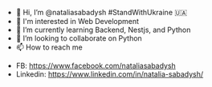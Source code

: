 - 👋 Hi, I’m @nataliasabadysh #StandWithUkraine 🇺🇦
- 👀 I'm interested in Web Development
- 🌱 I’m currently learning Backend, Nestjs, and Python 
- 💞️ I’m looking to collaborate on Python
- 📫 How to reach me 
* FB: https://www.facebook.com/nataliasabadysh
* Linkedin: https://www.linkedin.com/in/natalia-sabadysh/


<!---
nataliasabadysh/nataliasabadysh is a ✨ special ✨ repository because its `README.md` (this file) appears on your GitHub profile.
You can click the Preview link to take a look at your changes.
--->
